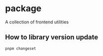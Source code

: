 # package

A collection of frontend utilities

## How to library version update

```shell
pnpm changeset
```
